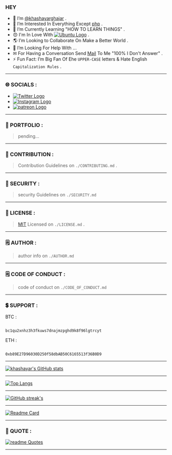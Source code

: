 ### HEY ###

- 👋 I’m [@khashayarghajar](https://github.com/khashayarghajar) .
- 👀 I’m Interested In Everything Except [php](https://www.php.net) .
- 🌱 I’m Currently Learning "HOW TO LEARN THINGS" .
- 😍 I'm In Love With [![Ubuntu Logo](https://img.shields.io/badge/Ubuntu-E95420?style=flat-square&logo=ubuntu&logoColor=white)](https://ubuntu.com/) .
- 🌎 I’m Looking to Collaborate On Make a Better World .
- 🤝 I’m Looking For Help With ...
- ✉ For Having a Conversation Send [Mail](mailto:khashayarghajar7@gmail.com) To Me "100% I Don't Answer" .
- ⚡ Fun Fact: I’m Big Fan Of Ehe `UPPER-CASE` letters & Hate English `Capitalization Rules` .

----

### 🌐 SOCIALS : ###
- [![Twitter Logo](https://img.shields.io/badge/Twitter-1DA1F2?style=flat-square&logo=twitter&logoColor=white)](https://twitter.com/khashayarghajar)
- [![Instagram Logo](https://img.shields.io/badge/Instagram-E4405F?style=flat-square&logo=instagram&logoColor=white)](https://www.instagram.com/khashayarghajar)
- [![patreon Logo](https://img.shields.io/badge/Patreon-F96854?style=flat-square&logo=patreon&logoColor=white)](https://www.patreon.com/Khashayarghajar)

----

### 💼 PORTFOLIO : ###

   > pending...

----

### 🤝 CONTRIBUTION : ###
   > Contribution Guidelines on `./CONTRIBUTING.md` .

----

### 🔐 SECURITY : ###
   > security Guidelines on `./SECURITY.md`

----

### 📝 LICENSE : ###

   > [MIT](https://choosealicense.com/licenses/mit/) Licensed on `./LICENSE.md` .

----

### 🗒 AUTHOR : ###

  > author info on `./AUTHOR.md`

----

### 🗒 CODE OF CONDUCT : ###

  > code of conduct on `./CODE_OF_CONDUCT.md`

----

### 💲 SUPPORT : ###

  BTC :

  ```text

  bc1qu2xnhz3h3fkuws7dnajmzpghd9k8f96lgtrcyt

  ```

  ETH :

  ```text

  0xb89E27D96030D250f58dbAB50C6165513f36B0D9

  ```

----

[![khashayar's GitHub stats](https://github-readme-stats.vercel.app/api?username=khashayarghajar)](https://github.com/anuraghazra/github-readme-stats)

----

[![Top Langs](https://github-readme-stats.vercel.app/api/top-langs/?username=khashayarghajar)](https://github.com/anuraghazra/github-readme-stats)

----

[![GitHub streak's](https://github-readme-streak-stats.herokuapp.com/?user=khashayarghajar&hide_border=true)](https://github.com/anuraghazra/github-readme-stats)

----

[![Readme Card](https://github-readme-stats.vercel.app/api/pin/?username=khashayarghajar&repo=khashayarghajar)](https://github.com/anuraghazra/github-readme-stats)

----

### 📝 QUOTE : ###

[![readme Quotes](https://quotes-github-readme.vercel.app/api?type=horizontal)](https://github.com/piyushsuthar/github-readme-quotes)

----



<!-- 
```text
No Activity tracked this Week
``` -->



<!-- ### LANGUAGES

<img height="100em" src="https://github-readme-stats.vercel.app/api/top-langs/?username=khashayarghajar&layout=compact" /> -->


<!-- [![Top Langs](https://github-readme-stats.vercel.app/api/top-langs/?username=khashayarghajar&layout=compact)](https://github.com/anuraghazra/github-readme-stats) -->
<!---  > text
- this `./README.md` has all the definitions and descriptions .
--->


<!--- 
Just Search For Username "khashayarghajar" . 
--->

<!---
khashayarghajar/khashayarghajar is a ✨ special ✨ repository because its `README.md` (this file) appears on your GitHub profile.
You can click the Preview link to take a look at your changes.
--->
  
